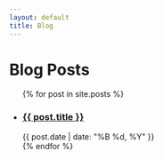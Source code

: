 ```yaml
---
layout: default
title: Blog
---
```



<h1>Blog Posts</h1>

<ul class="post-list">
  {% for post in site.posts %}
    <li>
      <h3><a href="{{ post.url }}">{{ post.title }}</a></h3>
      <div class="post-meta">{{ post.date | date: "%B %d, %Y" }}</div>
      <!-- <div class="post-excerpt">{{ post.excerpt }}</div> -->
    </li>
  {% endfor %}
</ul>
